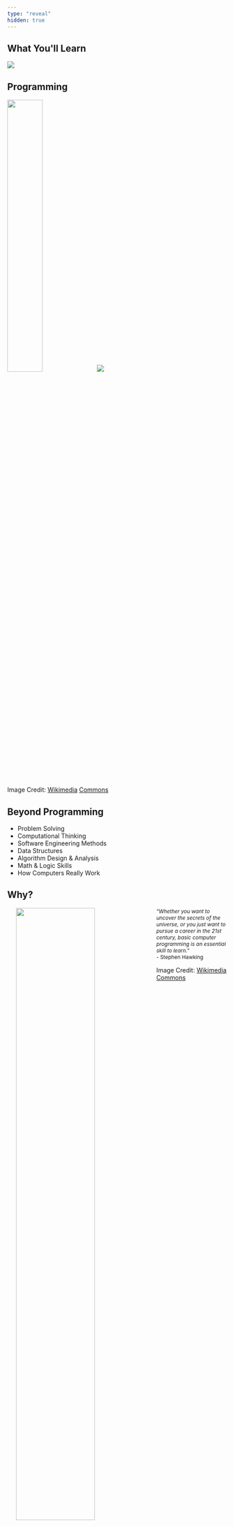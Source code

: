 ```yaml
---
type: "reveal"
hidden: true
---
```

<section>
	<h2>What You'll Learn</h2>
	<img class="stretch plain" src="/images/core-logo-on-white.svg">
</section>
<section>
	<h2>Programming</h2>
	<img class="plain" style="height: 40%;" src="/images/java_logo_wiki.svg">
	<img class="plain stretch" src="/images/python_logo_wiki.svg">
	<p class="imagecredit">Image Credit: <a href="https://commons.wikimedia.org/w/index.php?title=File:Python_logo_and_wordmark.svg&oldid=164598673">Wikimedia</a> <a href="https://en.wikipedia.org/w/index.php?title=File:Java_programming_language_logo.svg&oldid=872323259">Commons</a></p>
</section>
<section>
	<h2>Beyond Programming</h2>
	<ul>
		<li>Problem Solving</li>
		<li>Computational Thinking</li>
		<li>Software Engineering Methods</li>
		<li>Data Structures</li>
		<li>Algorithm Design & Analysis</li>
		<li>Math & Logic Skills</li>
		<li>How Computers Really Work</li>
	</ul>
</section>
<section>
	<h2>Why?</h2>
	<img class="plain" style="float: left; height: 60%; margin: 0px 20px" src="/images/hawking_wiki.jpg">
	<p style="font-size: .85em"><i>"Whether you want to uncover the secrets of the universe, or you just want to pursue a career in the 21st century, basic computer programming is an essential skill to learn."</i><br>- Stephen Hawking</p>
	<p class="imagecredit">Image Credit: <a href="https://commons.wikimedia.org/w/index.php?title=File:Stephen_Hawking.StarChild.jpg&oldid=320403369">Wikimedia Commons</a></p>
</section>
